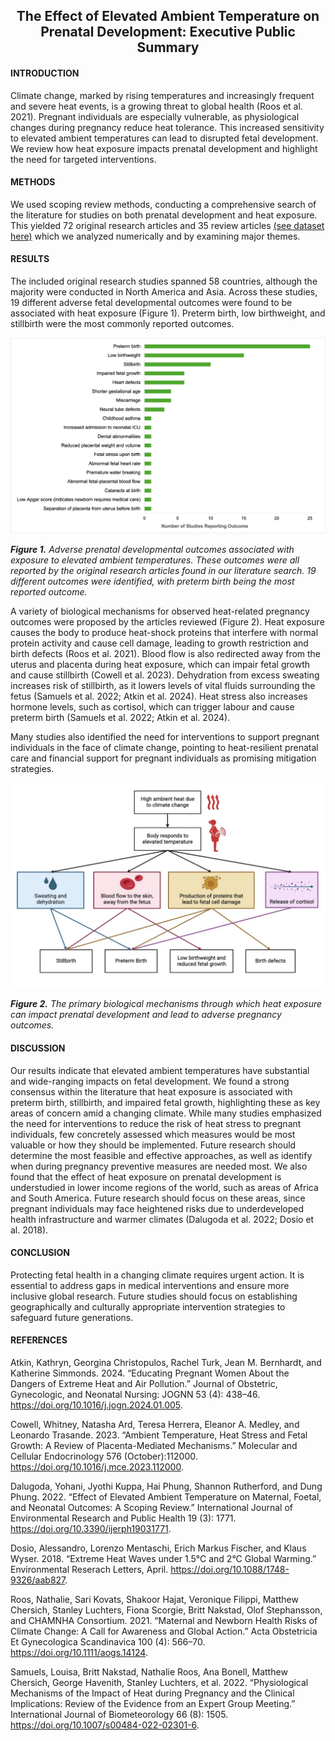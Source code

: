 <h2 align="center">The Effect of Elevated Ambient Temperature on Prenatal Development: Executive Public Summary</h2>

#### INTRODUCTION
Climate change, marked by rising temperatures and increasingly frequent and severe heat events, is a growing threat to global health (Roos et al. 2021). Pregnant individuals are especially vulnerable, as physiological changes during pregnancy reduce heat tolerance. This increased sensitivity to elevated ambient temperatures can lead to disrupted fetal development. We review how heat exposure impacts prenatal development and highlight the need for targeted interventions.

#### METHODS
We used scoping review methods, conducting a comprehensive search of the literature for studies on both prenatal development and heat exposure. This yielded 72 original research articles and 35 review articles [(see dataset here)](106ReferenceList.md) which we analyzed numerically and by examining major themes. 

#### RESULTS
The included original research studies spanned 58 countries, although the majority were conducted in North America and Asia. Across these studies, 19 different adverse fetal developmental outcomes were found to be associated with heat exposure (Figure 1). Preterm birth, low birthweight, and stillbirth were the most commonly reported outcomes.

<p align="center"><img src="Execsumm_bargraph.png" alt="Histogram of developmental outcomes" width="800"/></p>
  
  ***Figure 1.** Adverse prenatal developmental outcomes associated with exposure to elevated ambient temperatures. These outcomes were all reported by the original research articles found in our literature search. 19 different outcomes were identified, with preterm birth being the most reported outcome.*

A variety of biological mechanisms for observed heat-related pregnancy outcomes were proposed by the articles reviewed (Figure 2). Heat exposure causes the body to produce heat-shock proteins that interfere with normal protein activity and cause cell damage, leading to growth restriction and birth defects (Roos et al. 2021). Blood flow is also redirected away from the uterus and placenta during heat exposure, which can impair fetal growth and cause stillbirth (Cowell et al. 2023). Dehydration from excess sweating increases risk of stillbirth, as it lowers levels of vital fluids surrounding the fetus (Samuels et al. 2022; Atkin et al. 2024). Heat stress also increases hormone levels, such as cortisol, which can trigger labour and cause preterm birth (Samuels et al. 2022; Atkin et al. 2024).

Many studies also identified the need for interventions to support pregnant individuals in the face of climate change, pointing to heat-resilient prenatal care and financial support for pregnant individuals as promising mitigation strategies. 

<p align="center">
<img src="Execsumm_flowchart.jpeg" alt="Flow chart of biological mechanisms by which heat stress impacts prenatal development" width="800"/></p>

***Figure 2.** The primary biological mechanisms through which heat exposure can impact prenatal development and lead to adverse pregnancy outcomes.*

#### DISCUSSION
Our results indicate that elevated ambient temperatures have substantial and wide-ranging impacts on fetal development. We found a strong consensus within the literature that heat exposure is associated with preterm birth, stillbirth, and impaired fetal growth, highlighting these as key areas of concern amid a changing climate. While many studies emphasized the need for interventions to reduce the risk of heat stress to pregnant individuals, few concretely assessed which measures would be most valuable or how they should be implemented. Future research should determine the most feasible and effective approaches, as well as identify when during pregnancy preventive measures are needed most. We also found that the effect of heat exposure on prenatal development is understudied in lower income regions of the world, such as areas of Africa and South America. Future research should focus on these areas, since pregnant individuals may face heightened risks due to underdeveloped health infrastructure and warmer climates (Dalugoda et al. 2022; Dosio et al. 2018).

#### CONCLUSION
Protecting fetal health in a changing climate requires urgent action. It is essential to address gaps in medical interventions and ensure more inclusive global research. Future studies should focus on establishing geographically and culturally appropriate intervention strategies to safeguard future generations.

#### REFERENCES
Atkin, Kathryn, Georgina Christopulos, Rachel Turk, Jean M. Bernhardt, and Katherine Simmonds. 2024. “Educating Pregnant Women About the Dangers of Extreme Heat and Air Pollution.” Journal of Obstetric, Gynecologic, and Neonatal Nursing: JOGNN 53 (4): 438–46. https://doi.org/10.1016/j.jogn.2024.01.005.

Cowell, Whitney, Natasha Ard, Teresa Herrera, Eleanor A. Medley, and Leonardo Trasande. 2023. “Ambient Temperature, Heat Stress and Fetal Growth: A Review of Placenta-Mediated Mechanisms.” Molecular and Cellular Endocrinology 576 (October):112000. https://doi.org/10.1016/j.mce.2023.112000.

Dalugoda, Yohani, Jyothi Kuppa, Hai Phung, Shannon Rutherford, and Dung Phung. 2022. “Effect of Elevated Ambient Temperature on Maternal, Foetal, and Neonatal Outcomes: A Scoping Review.” International Journal of Environmental Research and Public Health 19 (3): 1771. https://doi.org/10.3390/ijerph19031771.

Dosio, Alessandro, Lorenzo Mentaschi, Erich Markus Fischer, and Klaus Wyser. 2018. “Extreme Heat Waves under 1.5°C and 2°C Global Warming.” Environmental Reserach Letters, April. https://doi.org/10.1088/1748-9326/aab827.

Roos, Nathalie, Sari Kovats, Shakoor Hajat, Veronique Filippi, Matthew Chersich, Stanley Luchters, Fiona Scorgie, Britt Nakstad, Olof Stephansson, and CHAMNHA Consortium. 2021. “Maternal and Newborn Health Risks of Climate Change: A Call for Awareness and Global Action.” Acta Obstetricia Et Gynecologica Scandinavica 100 (4): 566–70. https://doi.org/10.1111/aogs.14124.

Samuels, Louisa, Britt Nakstad, Nathalie Roos, Ana Bonell, Matthew Chersich, George Havenith, Stanley Luchters, et al. 2022. “Physiological Mechanisms of the Impact of Heat during Pregnancy and the Clinical Implications: Review of the Evidence from an Expert Group Meeting.” International Journal of Biometeorology 66 (8): 1505. https://doi.org/10.1007/s00484-022-02301-6.
